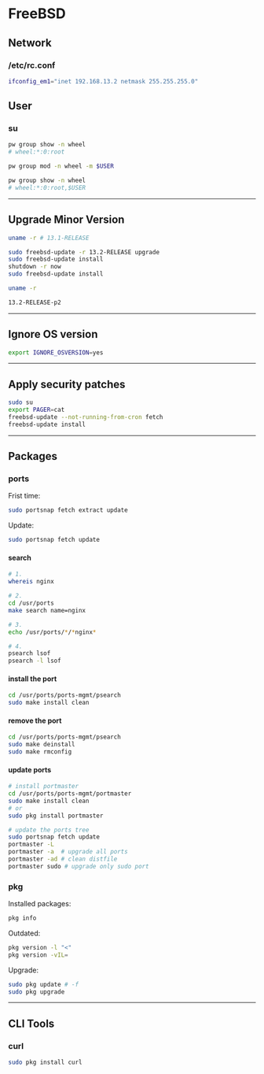 # FreeBSD

## Network

### /etc/rc.conf

```bash
ifconfig_em1="inet 192.168.13.2 netmask 255.255.255.0"
```

## User

### su

```bash
pw group show -n wheel
# wheel:*:0:root

pw group mod -n wheel -m $USER

pw group show -n wheel
# wheel:*:0:root,$USER
```

---

## Upgrade Minor Version

```bash
uname -r # 13.1-RELEASE

sudo freebsd-update -r 13.2-RELEASE upgrade
sudo freebsd-update install
shutdown -r now
sudo freebsd-update install
```

```bash
uname -r

13.2-RELEASE-p2
```

---

## Ignore OS version

```bash
export IGNORE_OSVERSION=yes
```

---

## Apply security patches

```bash
sudo su
export PAGER=cat
freebsd-update --not-running-from-cron fetch
freebsd-update install
```

---

## Packages

### ports

Frist time:

```bash
sudo portsnap fetch extract update
```

Update:

```bash
sudo portsnap fetch update
```

#### search

```bash
# 1.
whereis nginx

# 2.
cd /usr/ports
make search name=nginx

# 3.
echo /usr/ports/*/*nginx*

# 4.
psearch lsof
psearch -l lsof
```

#### install the port

```bash
cd /usr/ports/ports-mgmt/psearch
sudo make install clean
```

#### remove the port

```bash
cd /usr/ports/ports-mgmt/psearch
sudo make deinstall
sudo make rmconfig
```

#### update ports

```bash
# install portmaster
cd /usr/ports/ports-mgmt/portmaster
sudo make install clean
# or
sudo pkg install portmaster

# update the ports tree
sudo portsnap fetch update
portmaster -L
portmaster -a  # upgrade all ports
portmaster -ad # clean distfile
portmaster sudo # upgrade only sudo port
```

### pkg

Installed packages:

```bash
pkg info
```

Outdated:

```bash
pkg version -l "<"
pkg version -vIL=
```

Upgrade:

```bash
sudo pkg update # -f
sudo pkg upgrade
```

---

## CLI Tools

### curl

```bash
sudo pkg install curl
```

